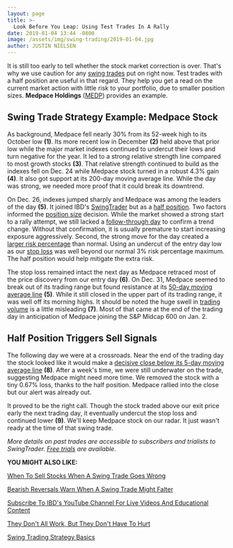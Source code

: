 ```yaml
---
layout: page
title: >-
  Look Before You Leap: Using Test Trades In A Rally
date: 2019-01-04 13:44 -0800
image: /assets/img/swing-trading/2019-01-04.jpg
author: JUSTIN NIELSEN
---
```






It is still too early to tell whether the stock market correction is over. That's why we use caution for any [swing trades](https://www.investors.com/research/swing-trading/swing-trading-strategy-basics/) put on right now. Test trades with a half position are useful in that regard. They help you get a read on the current market action with little risk to your portfolio, due to smaller position sizes. **Medpace Holdings** ([MEDP](https://research.investors.com/quote.aspx?symbol=MEDP)) provides an example.




Swing Trade Strategy Example: Medpace Stock
-------------------------------------------


As background, Medpace fell nearly 30% from its 52-week high to its October low **(1)**. Its more recent low in December **(2)** held above that prior low while the major market indexes continued to undercut their lows and turn negative for the year. It led to a strong relative strength line compared to most growth stocks **(3)**. That relative strength continued to build as the indexes fell on Dec. 24 while Medpace stock turned in a robust 4.3% gain **(4)**. It also got support at its 200-day moving average line. While the day was strong, we needed more proof that it could break its downtrend.


On Dec. 26, indexes jumped sharply and Medpace was among the leaders of the day **(5)**. It joined IBD's [SwingTrader](http://shop.investors.com/offer/splashresponsive.aspx?id=SwingTrader&src=A011LPH) but as a [half position](https://www.investors.com/research/swing-trading/half-positions-are-not-signs-of-commitment-issues/). Two factors informed the [position size](https://www.investors.com/research/swing-trading/position-size-calculator-swing-trading-tool/) decision. While the market showed a strong start to a rally attempt, we still lacked a [follow-through day](https://www.investors.com/ibd-university/market-timing/market-bottoms/) to confirm a trend change. Without that confirmation, it is usually premature to start increasing exposure aggressively. Second, the strong move for the day created a [larger risk percentage](https://www.investors.com/research/swing-trading/position-size-swing-trade/) than normal. Using an undercut of the entry day low as our [stop loss](https://www.investors.com/research/swing-trading/stop-loss-china-trade-war-baozun-stock/) was well beyond our normal 3% risk percentage maximum. The half position would help mitigate the extra risk.


The stop loss remained intact the next day as Medpace retraced most of the price discovery from our entry day **(6)**. On Dec. 31, Medpace seemed to break out of its trading range but found resistance at its [50-day moving average line](https://www.investors.com/how-to-invest/investors-corner/50-day-moving-average/) **(5)**. While it still closed in the upper part of its trading range, it was well off its morning highs. It should be noted the huge swell in [trading volume](https://www.investors.com/research/swing-trading/volume-speaks-volumes-for-trades/) is a little misleading **(7)**. Most of that came at the end of the trading day in anticipation of Medpace joining the S&P Midcap 600 on Jan. 2.


Half Position Triggers Sell Signals
-----------------------------------


The following day we were at a crossroads. Near the end of the trading day the stock looked like it would make a [decisive close below its 5-day moving average line](https://www.investors.com/research/swing-trading/short-term-moving-averages-can-help-cut-stock-losses-quicker/) **(8)**. After a week's time, we were still underwater on the trade, suggesting Medpace might need more time. We removed the stock with a tiny 0.67% loss, thanks to the half position. Medpace rallied into the close but our alert was already out.


It proved to be the right call. Though the stock traded above our exit price early the next trading day, it eventually undercut the stop loss and continued lower **(9)**. We'll keep Medpace stock on our radar. It just wasn't ready at the time of that swing trade.


*More details on past trades are accessible to subscribers and trialists to SwingTrader. [Free trials](http://shop.investors.com/offer/splashresponsive.aspx?id=SwingTrader&src=A011LPH) are available.*


**YOU MIGHT ALSO LIKE:**


[When To Sell Stocks When A Swing Trade Goes Wrong](https://www.investors.com/research/swing-trading/when-to-sell-stocks-docusign-stock/)


[Bearish Reversals Warn When A Swing Trade Might Falter](https://www.investors.com/research/swing-trading/bearish-reversal-days-swing-trade/)


[Subscribe To IBD's YouTube Channel For Live Videos And Educational Content](https://www.youtube.com/investorsbusinessdaily)


[They Don't All Work, But They Don't Have To Hurt](https://www.investors.com/research/swing-trading/selling-stocks-minimize-stock-losses-nike-stock/)


[Swing Trading Strategy Basics](https://www.investors.com/research/swing-trading/swing-trading-strategy-basics/)




